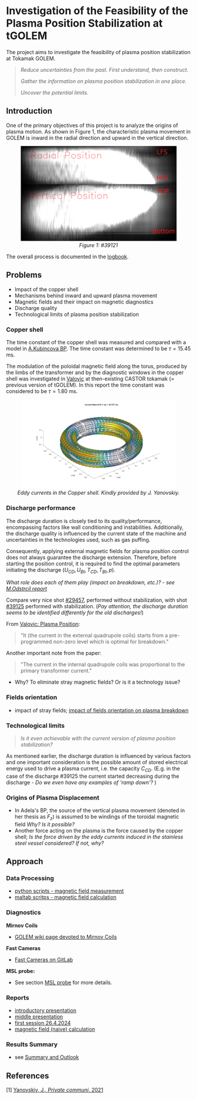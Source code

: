 # Investigation of the Feasibility of the Plasma Position Stabilization at tGOLEM
The project aims to investigate the feasibility of plasma position stabilization at Tokamak GOLEM. 

> *Reduce uncertainties from the past. First understand, then construct.*
>  
> *Gather the information on plasma position stabilization in one place.*
> 
> *Uncover the potential limits.*

## Introduction
One of the primary objectives of this project is to analyze the origins of plasma motion. As shown in Figure 1, the characteristic plasma movement in GOLEM is inward in the radial direction and upward in the vertical direction.


<p align="center">
  <img src="Figs/39121_FastCam_badShot.png" width="425"/> 
  <br/>
  <em>Figure 1: #39121</em>
</p>

The overall process is documented in the [logbook](Logbook.md).


## Problems
* Impact of the copper shell
* Mechanisms behind inward and upward plasma movement
* Magnetic fields and their impact on magnetic diagnostics 
* Discharge quality 
* Technological limits of plasma position stabilization


### Copper shell
The time constant of the copper shell was measured and compared with a model in [A.Kubincova BP](https://dspace.cvut.cz/bitstream/handle/10467/97036/F4-BP-2021-Kubincova-Adela-bp_fttf_21_kubincova.pdf?sequence=-1&isAllowed=y). The time constant was determined to be $\tau = 15.45$ ms.


The modulation of the poloidal magnetic field along the torus, produced by the limbs of the transformer and by the diagnostic windows in the copper shell was investigated in [Valovic](http://golem.fjfi.cvut.cz/wiki/Library/CASTOR/Valovic_Magnetic_Diagnostics_CZJP_88.pdf) at then-existing CASTOR tokamak (= previous version of tGOLEM). In this report the time constant was considered to be $\tau=1.80$ ms.


<p align="center">
  <img src="Figs/Current_TimeConstant18.jpeg" width="425"/> 
  <br/>
  <em>Eddy currents in the Copper shell. Kindly provided by J. Yanovskiy.</em>
</p>


### Discharge performance
The discharge duration is closely tied to its quality/performance, encompassing factors like wall conditioning and instabilities. Additionally, the discharge quality is influenced by the current state of the machine and uncertainties in the technologies used, such as gas puffing. 

Consequently, applying external magnetic fields for plasma position control does not always guarantee the discharge extension. Therefore, before starting the position control, it is required to find the optimal parameters initiating the discharge ($U_{CD}, U_{Bt}, T_{CD}, T_{Bt}, p$). 

*What role does each of them play (impact on breakdown, etc.)? - see [M.Odstrcil report](http://golem.fjfi.cvut.cz/wiki/Experiments/BreakDownStudies/Reports/ToBeCategorized/13Odstrcilove/)* 

Compare very nice shot [\#29457](http://golem.fjfi.cvut.cz/shots/29457/), performed without stabilization, with shot [\#39125](http://golem.fjfi.cvut.cz/shots/39125/) performed with stabilization. (*Pay attention, the discharge duration seems to be identified differently for the old discharges!*) 


From [Valovic: Plasma Position](http://golem.fjfi.cvut.cz/wiki/Library/CASTOR/ValovicM_Plasma_Control_Position_CZJP_89.pdf):
> "It (the current in the external quadrupole coils) starts from a pre-programmed non-zero level which is optimal for breakdown."


Another important note from the paper:
> "The current in the internal quadrupole coils was proportional to the primary transformer current."

- Why? To eliminate stray magnetic fields? Or is it a technology issue?

### Fields orientation 
- impact of stray fields;
[impact of fields orientation on plasma breakdown](http://golem.fjfi.cvut.cz/wiki/TrainingCourses/Universities/CTU.cz/PRPL/2015-2016/AdamSem/index)

### Technological limits 
>*Is it even achievable with the current version of plasma position stabilization?*

As mentioned earlier, the discharge duration is influenced by various factors and one important consideration is the possible amount of stored electrical energy used to drive a plasma current, i.e. the capacity $C_{CD}$. (E.g. in the case of the discharge \#39125 the current started decreasing during the discharge - *Do we even have any examples of 'ramp down'?* )


### Origins of Plasma Displacement
- In Adela's BP, the source of the vertical plasma movement (denoted in her thesis as $F_z$) is assumed to be windings of the toroidal magnetic field *Why? Is it possible?*  
- Another force acting on the plasma is the force caused by the copper shell; *Is the force driven by the eddy currents induced in the stainless steel vessel considered? If not, why?*

## Approach

### Data Processing
- [python scripts - magnetic field measurement](python/)
- [maltab scritps - magnetic field calculation](matlab/)



### Diagnostics
**Mirnov Coils**
- [GOLEM wiki page devoted to Mirnov Coils](http://golem.fjfi.cvut.cz/wiki/Diagnostics/Magnetic/MirnovCoilsAtLimiter/Theory/diagnostics_mirnov)

**Fast Cameras**
- [Fast Cameras on GitLab](https://gitlab.com/golem-tokamak/dirigent/-/tree/master/Diagnostics/FastCameras/FastCamSW4WinPC)

**MSL probe:** 
- See section [MSL probe](MSL_probe.md) for more details.

### Reports
- [introductory presentation](presentation/PRPL_uvodni_prezentace.pdf)
- [middle presentation](presentation/PRPLA_introductory_presentation.pdf)
- [first session 26.4.2024](experiments/2024_04_26/GOLEM_MSL_24_04_26.pdf)
- [magnetic field (naive) calculation](magnetic_field_models.md)

### Results Summary
- see [Summary and Outlook](results_summary.md)

## References
[1] [Yanovskiy, J., *Private communi*, 2021]()
